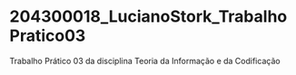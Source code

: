 # 204300018_LucianoStork_TrabalhoPratico03
 Trabalho Prático 03 da disciplina Teoria da Informação e da Codificação
